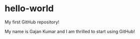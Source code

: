 # hello-world
My first GitHub repository!

My name is Gajan Kumar and I am thrilled to start using GitHub!
